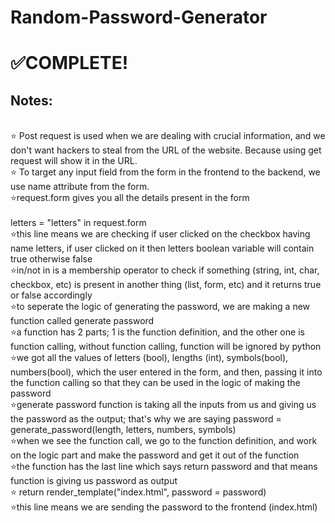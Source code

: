# Random-Password-Generator
<h1>✅COMPLETE!</h1>
<h2>Notes:</h2>
<br>
⭐ Post request is used when we are dealing with crucial information, and we don't want hackers to steal from the URL of the website. Because using get request
will show it in the URL.
<br>
⭐ To target any input field from the form in the frontend to the backend, we use name attribute from the form.
<br>
⭐request.form gives you all the details present in the form
<br>
<br>
letters = "letters" in request.form
<br>
⭐this line means we are checking if user clicked on the checkbox having name letters, if user clicked on it then letters boolean variable will contain true otherwise false
<br>
⭐in/not in is a membership operator to check if something (string, int, char, checkbox, etc) is present in another thing (list, form, etc) and it returns true or false accordingly
<br>
⭐to seperate the logic of generating the password, we are making a new function called generate password
<br>
⭐a function has 2 parts; 1 is the function definition, and the other one is function calling, without function calling, function will be ignored by python
<br>
⭐we got all the values of letters (bool), lengths (int), symbols(bool), numbers(bool), which the user entered in the form, and then, passing it into the function calling so that they can be used in the logic of making the password
<br>
⭐generate password function is taking all the inputs from us and giving us the password as the output; that's why we are saying 
password = generate_password(length, letters, numbers, symbols)
<br>
⭐when we see the function call, we go to the function definition, and work on the logic part and make the password and get it out of the function
<br>
⭐the function has the last line which says return password and that means function is giving us password as output
<br>
⭐ return render_template("index.html", password = password)
<br>
⭐this line means we are sending the password to the frontend (index.html)
